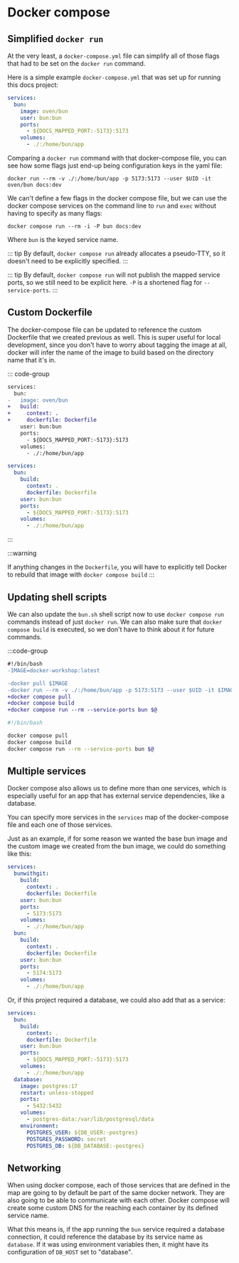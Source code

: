 # Docker compose

## Simplified `docker run`

At the very least, a `docker-compose.yml` file can simplify all of those flags that had to be set on the `docker run` command.

Here is a simple example `docker-compose.yml` that was set up for running this docs project:

```yaml
services:
  bun:
    image: oven/bun
    user: bun:bun
    ports:
      - ${DOCS_MAPPED_PORT:-5173}:5173
    volumes:
      - ./:/home/bun/app
```

Comparing a `docker run` command with that docker-compose file, you can see how some flags just end-up being configuration keys in the yaml file:

```shell
docker run --rm -v ./:/home/bun/app -p 5173:5173 --user $UID -it oven/bun docs:dev
```

We can't define a few flags in the docker compose file, but we can use the docker compose services on the command line to `run` and `exec` without having to specify as many flags:

```shell
docker compose run --rm -i -P bun docs:dev
```

Where `bun` is the keyed service name.

::: tip
By default, `docker compose run` already allocates a pseudo-TTY, so it doesn't need to be explicitly specified.
:::

::: tip
By default, `docker compose run` will not publish the mapped service ports, so we still need to be explicit here. `-P` is a shortened flag for `--service-ports`.
:::

## Custom Dockerfile

The docker-compose file can be updated to reference the custom Dockerfile that we created previous as well. This is super useful for local development, since you don't have to worry about tagging the image at all, docker will infer the name of the image to build based on the directory name that it's in.

::: code-group

```diff
services:
  bun:
-   image: oven/bun
+   build:
+     context: .
+     dockerfile: Dockerfile
    user: bun:bun
    ports:
      - ${DOCS_MAPPED_PORT:-5173}:5173
    volumes:
      - ./:/home/bun/app
```

```yaml
services:
  bun:
    build:
      context: .
      dockerfile: Dockerfile
    user: bun:bun
    ports:
      - ${DOCS_MAPPED_PORT:-5173}:5173
    volumes:
      - ./:/home/bun/app
```

:::

:::warning

If anything changes in the `Dockerfile`, you will have to explicitly tell Docker to rebuild that image with `docker compose build`
:::

## Updating shell scripts

We can also update the `bun.sh` shell script now to use `docker compose run` commands instead of just `docker run`. We can also make sure that `docker compose build` is executed, so we don't have to think about it for future commands.

:::code-group

```diff
#!/bin/bash
-IMAGE=docker-workshop:latest

-docker pull $IMAGE
-docker run --rm -v ./:/home/bun/app -p 5173:5173 --user $UID -it $IMAGE $@
+docker compose pull
+docker compose build
+docker compose run --rm --service-ports bun $@

```

```bash
#!/bin/bash

docker compose pull
docker compose build
docker compose run --rm --service-ports bun $@
```

## Multiple services

Docker compose also allows us to define more than one services, which is especially useful for an app that has external service dependencies, like a database.

You can specify more services in the `services` map of the docker-compose file and each one of those services.

Just as an example, if for some reason we wanted the base bun image and the custom image we created from the bun image, we could do something like this:

```yaml
services:
  bunwithgit:
    build:
      context: .
      dockerfile: Dockerfile
    user: bun:bun
    ports:
      - 5173:5173
    volumes:
      - ./:/home/bun/app
  bun:
    build:
      context: .
      dockerfile: Dockerfile
    user: bun:bun
    ports:
      - 5174:5173
    volumes:
      - ./:/home/bun/app
```

Or, if this project required a database, we could also add that as a service:

```yaml
services:
  bun:
    build:
      context: .
      dockerfile: Dockerfile
    user: bun:bun
    ports:
      - ${DOCS_MAPPED_PORT:-5173}:5173
    volumes:
      - ./:/home/bun/app
  database:
    image: postgres:17
    restart: unless-stopped
    ports:
      - 5432:5432
    volumes:
      - postgres-data:/var/lib/postgresql/data
    environment:
      POSTGRES_USER: ${DB_USER:-postgres}
      POSTGRES_PASSWORD: secret
      POSTGRES_DB: ${DB_DATABASE:-postgres}
```

## Networking

When using docker compose, each of those services that are defined in the map are going to by default be part of the same docker network. They are also going to be able to communicate with each other. Docker compose will create some custom DNS for the reaching each container by its defined service name.

What this means is, if the app running the `bun` service required a database connection, it could reference the database by its service name as `database`. If it was using environment variables then, it might have its configuration of `DB_HOST` set to "database".
